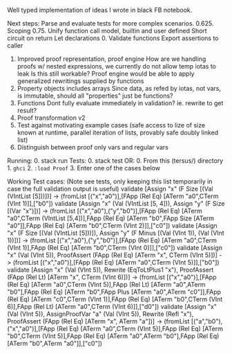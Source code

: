 Well typed implementation of ideas I wrote in black FB notebook.

Next steps:
Parse and evaluate tests for more complex scenarios.
0.625. Scoping
0.75. Unify function call model, builtin and user defined
Short circuit on return
Let declarations
0. Validate functions
    Export assertions to caller
1. Improved proof representation, proof engine
    How are we handling proofs w/ nested expressions, we currently do not allow temp iotas to leak
        Is this still workable?
    Proof engine would be able to apply generalized rewritings supplied by functions
2. Property objects
    includes arrays
    Since data, as refed by iotas, not vars, is immutable, should all "properties" just be functions?
3. Functions
    Dont fully evaluate immediately in validation? ie. rewrite to get result?
4. Proof transformation v2
5. Test against motivating example cases (safe access to lize of size known at runtime, parallel iteration of lists, provably safe doubly linked list)
6. Distinguish between proof only vars and regular vars

Running:
    0. stack run
Tests:
    0. stack test
OR:
    0. From this (tersus/) directory
    1. `ghci`
    2. `:load Proof`
    3. Enter one of the cases below

Working Test cases: (Note see tests, only keeping this list temporarily in case the full validation output is useful)
    validate [Assign "x" (F Size [(Val (VIntList [5]))])]
      -> (fromList [("x","a0")],[FApp (Rel Eq) [ATerm "a0",CTerm (VInt 1)]],["b0"])
    validate [Assign "x" (Val (VIntList [5, 4])), Assign "y" (F Size [(Var "x")])]
      -> (fromList [("x","a0"),("y","b0")],[FApp (Rel Eq) [ATerm "a0",CTerm (VIntList [5,4])],FApp (Rel Eq) [ATerm "b0",FApp Size [ATerm "a0"]],FApp (Rel Eq) [ATerm "b0",CTerm (VInt 2)]],["c0"])
    validate [Assign "x" (F Size [(Val (VIntList [5]))]), Assign "y" (F Minus [(Val (VInt 1)), (Val (VInt 1))])]
      -> (fromList [("x","a0"),("y","b0")],[FApp (Rel Eq) [ATerm "a0",CTerm (VInt 1)],FApp (Rel Eq) [ATerm "b0",CTerm (VInt 0)]],["c0"])
    validate [Assign "x" (Val (VInt 5)),  ProofAssert (FApp (Rel Eq) [ATerm "x", CTerm (VInt 5)])]
      -> (fromList [("x","a0")],[FApp (Rel Eq) [ATerm "a0",CTerm (VInt 5)]],["b0"])
    validate [Assign "x" (Val (VInt 5)), Rewrite (EqToLtPlus1 "x"), ProofAssert (FApp (Rel Lt) [ATerm "x", CTerm (VInt 6)])]
      -> (fromList [("x","a0")],[FApp (Rel Eq) [ATerm "a0",CTerm (VInt 5)],FApp (Rel Lt) [ATerm "a0",ATerm "b0"],FApp (Rel Eq) [ATerm "b0",FApp Plus [ATerm "a0",ATerm "c0"]],FApp (Rel Eq) [ATerm "c0",CTerm (VInt 1)],FApp (Rel Eq) [ATerm "b0",CTerm (VInt 6)],FApp (Rel Lt) [ATerm "a0",CTerm (VInt 6)]],["d0"])
    validate [Assign "x" (Val (VInt 5)), AssignProofVar "a" (Val (VInt 5)), Rewrite (Refl "x"), ProofAssert (FApp (Rel Eq) [ATerm "x", ATerm "a"])]
      -> (fromList [("a","b0"),("x","a0")],[FApp (Rel Eq) [ATerm "a0",CTerm (VInt 5)],FApp (Rel Eq) [ATerm "b0",CTerm (VInt 5)],FApp (Rel Eq) [ATerm "a0",ATerm "b0"],FApp (Rel Eq) [ATerm "b0",ATerm "a0"]],["c0"])
    